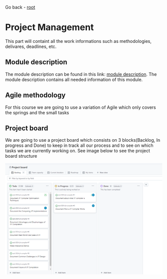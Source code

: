 
Go back - [root](../)

# Project Management

This part will containt all the work informations such as methodologies, delivares, deadlines, etc.

## Module description

The module description can be found in this link: [module description](./images/md_esd.pdf). The module description contains all needed information of this module.

## Agile methodology

For this course we are going to use a variation of Agile which only covers the springs and the small tasks

## Project board

We are going to use a project board which consists on 3 blocks(Backlog, In progress and Done) to keep in track all our process and to see on which tasks we are currently working on. See image below to see the project board structure

![Alt text](/documents/images/project_board.png)
